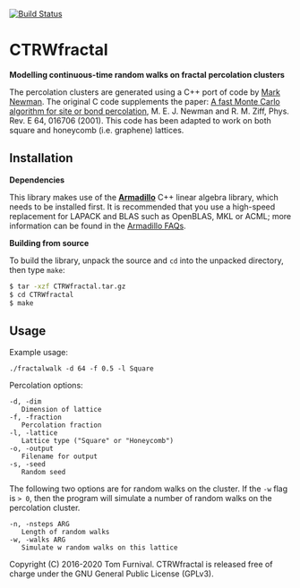 [![Build Status](https://travis-ci.org/tjof2/CTRWfractal.svg?branch=master)](https://travis-ci.org/tjof2/CTRWfractal)

# CTRWfractal

**Modelling continuous-time random walks on fractal percolation clusters**

The percolation clusters are generated using a C++ port of code by [Mark Newman](http://www-personal.umich.edu/~mejn/percolation/). The original C code supplements the paper: [A fast Monte Carlo algorithm for site or bond percolation](http://aps.arxiv.org/abs/cond-mat/0101295/), M. E. J. Newman and R. M. Ziff, Phys. Rev. E 64, 016706 (2001). This code has been adapted to work on both square and honeycomb (i.e. graphene) lattices.

## Installation

**Dependencies**

This library makes use of the **[Armadillo](http://arma.sourceforge.net)** C++ linear algebra library, which needs to be installed first. It is recommended that you use a high-speed replacement for LAPACK and BLAS such as OpenBLAS, MKL or ACML; more information can be found in the [Armadillo
FAQs](http://arma.sourceforge.net/faq.html#dependencies).

**Building from source**

To build the library, unpack the source and `cd` into the unpacked directory, then type `make`:

```bash
$ tar -xzf CTRWfractal.tar.gz
$ cd CTRWfractal
$ make
```

## Usage

Example usage:
```
./fractalwalk -d 64 -f 0.5 -l Square
```

Percolation options:
```
-d, -dim
   Dimension of lattice
-f, -fraction
   Percolation fraction
-l, -lattice
   Lattice type ("Square" or "Honeycomb")
-o, -output
   Filename for output
-s, -seed
   Random seed
```
The following two options are for random walks on the cluster. If
the `-w` flag is `> 0`, then the program will simulate a number of random walks
on the percolation cluster.

```
-n, -nsteps ARG
   Length of random walks
-w, -walks ARG
   Simulate w random walks on this lattice
```

Copyright (C) 2016-2020 Tom Furnival. CTRWfractal is released free of charge under the GNU General Public License (GPLv3).
